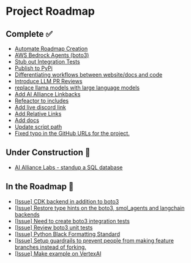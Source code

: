 # Project Roadmap

<!--
  This file is automatically generated from GitHub issues.
  Do not edit this file directly. Instead, update the corresponding issues.
  The roadmap will be regenerated every Monday at 00:00 UTC.
-->

## Complete ✅
- [Automate Roadmap Creation](https://github.com/The-AI-Alliance/gofannon/pull/150)
- [AWS Bedrock Agents (boto3)](https://github.com/The-AI-Alliance/gofannon/pull/107)
- [Stub out Integration Tests](https://github.com/The-AI-Alliance/gofannon/pull/89)
- [Publish to PyPi](https://github.com/The-AI-Alliance/gofannon/pull/73)
- [Differentiating workflows between website/docs and code](https://github.com/The-AI-Alliance/gofannon/pull/72)
- [Introduce LLM PR Reviews](https://github.com/The-AI-Alliance/gofannon/pull/68)
- [replace llama models with large language models](https://github.com/The-AI-Alliance/gofannon/pull/63)
- [Add AI Alliance Linkbacks](https://github.com/The-AI-Alliance/gofannon/pull/60)
- [Refeactor to includes](https://github.com/The-AI-Alliance/gofannon/pull/58)
- [Add live discord link](https://github.com/The-AI-Alliance/gofannon/pull/55)
- [Add Relative Links](https://github.com/The-AI-Alliance/gofannon/pull/52)
- [Add docs](https://github.com/The-AI-Alliance/gofannon/pull/48)
- [Update script path](https://github.com/The-AI-Alliance/gofannon/pull/47)
- [Fixed typo in the GitHub URLs for the project.](https://github.com/The-AI-Alliance/gofannon/pull/45)

## Under Construction 🚧
- [AI Alliance Labs - standup a SQL database](https://github.com/The-AI-Alliance/gofannon/issues/144)

## In the Roadmap 📅
- [[Issue] CDK backend in addition to boto3](https://github.com/The-AI-Alliance/gofannon/issues/115)
- [[Issue] Restore type hints on the boto3, smol_agents and langchain backends](https://github.com/The-AI-Alliance/gofannon/issues/114)
- [[Issue] Need to create boto3 integration tests](https://github.com/The-AI-Alliance/gofannon/issues/113)
- [[Issue] Review boto3 unit tests](https://github.com/The-AI-Alliance/gofannon/issues/112)
- [[Issue] Python Black Formatting Standard](https://github.com/The-AI-Alliance/gofannon/issues/108)
- [[Issue] Setup guardrails to prevent people from making feature branches instead of forking.](https://github.com/The-AI-Alliance/gofannon/issues/65)
- [[Issue] Make example on VertexAI](https://github.com/The-AI-Alliance/gofannon/issues/64)